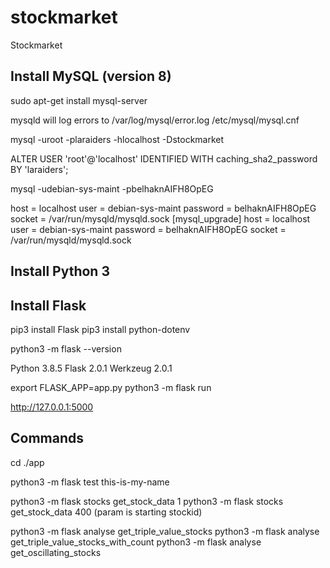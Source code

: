 # stockmarket
Stockmarket



Install MySQL (version 8)
-------------------------
sudo apt-get install mysql-server


mysqld will log errors to /var/log/mysql/error.log
/etc/mysql/mysql.cnf

mysql -uroot -plaraiders -hlocalhost -Dstockmarket



ALTER USER 'root'@'localhost' IDENTIFIED WITH caching_sha2_password BY 'laraiders';


mysql -udebian-sys-maint -pbelhaknAIFH8OpEG

host     = localhost
user     = debian-sys-maint
password = belhaknAIFH8OpEG
socket   = /var/run/mysqld/mysqld.sock
[mysql_upgrade]
host     = localhost
user     = debian-sys-maint
password = belhaknAIFH8OpEG
socket   = /var/run/mysqld/mysqld.sock


Install Python 3
-----------------



Install Flask
-------------

pip3 install Flask
pip3 install python-dotenv


python3 -m flask --version


Python 3.8.5
Flask 2.0.1
Werkzeug 2.0.1




export FLASK_APP=app.py
python3 -m flask run

http://127.0.0.1:5000



Commands
--------

cd ./app

python3 -m flask test this-is-my-name

python3 -m flask stocks get_stock_data 1
python3 -m flask stocks get_stock_data 400
(param is starting stockid)

python3 -m flask analyse get_triple_value_stocks
python3 -m flask analyse get_triple_value_stocks_with_count
python3 -m flask analyse get_oscillating_stocks
